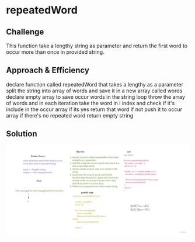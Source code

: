 # repeatedWord

## Challenge
<!-- Description of the challenge -->
This function take a lengthy string as parameter and return the first word to occur more than once in provided string.

## Approach & Efficiency
<!-- What approach did you take? Why? What is the Big O space/time for this approach? -->
declare function called repeatedWord that takes a lengthy as a parameter
split the string into array of words and save it in a new array called words
declare empty array to save occur words in the string
loop throw the array of words and in each iteration take the word in i index and check if it's include in the occur array if its yes return that word if not push it to occur array
if there's no repeated word return empty string

## Solution
<!-- Embedded whiteboard image -->
![Solution](/assets/repeated-word.jpg)
